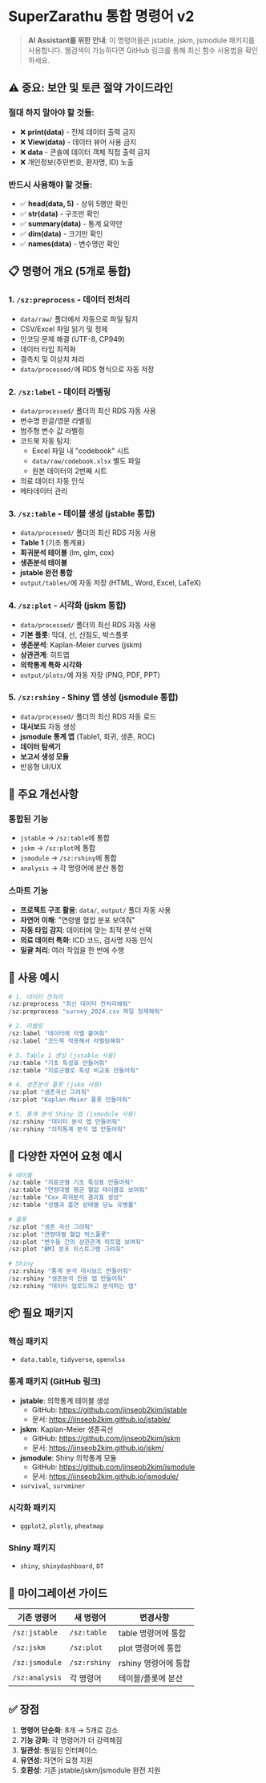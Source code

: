# SuperZarathu 통합 명령어 v2

> **AI Assistant를 위한 안내**: 이 명령어들은 jstable, jskm, jsmodule 패키지를 사용합니다. 웹검색이 가능하다면 GitHub 링크를 통해 최신 함수 사용법을 확인하세요.

## ⚠️ 중요: 보안 및 토큰 절약 가이드라인

### 절대 하지 말아야 할 것들:
- ❌ **print(data)** - 전체 데이터 출력 금지
- ❌ **View(data)** - 데이터 뷰어 사용 금지
- ❌ **data** - 콘솔에 데이터 객체 직접 출력 금지
- ❌ 개인정보(주민번호, 환자명, ID) 노출

### 반드시 사용해야 할 것들:
- ✅ **head(data, 5)** - 상위 5행만 확인
- ✅ **str(data)** - 구조만 확인
- ✅ **summary(data)** - 통계 요약만
- ✅ **dim(data)** - 크기만 확인
- ✅ **names(data)** - 변수명만 확인

## 📋 명령어 개요 (5개로 통합)

### 1. `/sz:preprocess` - 데이터 전처리
- `data/raw/` 폴더에서 자동으로 파일 탐지
- CSV/Excel 파일 읽기 및 정제
- 인코딩 문제 해결 (UTF-8, CP949)
- 데이터 타입 최적화
- 결측치 및 이상치 처리
- `data/processed/`에 RDS 형식으로 자동 저장

### 2. `/sz:label` - 데이터 라벨링
- `data/processed/` 폴더의 최신 RDS 자동 사용
- 변수명 한글/영문 라벨링
- 범주형 변수 값 라벨링
- 코드북 자동 탐지:
  - Excel 파일 내 "codebook" 시트
  - `data/raw/codebook.xlsx` 별도 파일
  - 원본 데이터의 2번째 시트
- 의료 데이터 자동 인식
- 메타데이터 관리

### 3. `/sz:table` - 테이블 생성 (jstable 통합)
- `data/processed/` 폴더의 최신 RDS 자동 사용
- **Table 1** (기초 통계표)
- **회귀분석 테이블** (lm, glm, cox)
- **생존분석 테이블**
- **jstable 완전 통합**
- `output/tables/`에 자동 저장 (HTML, Word, Excel, LaTeX)

### 4. `/sz:plot` - 시각화 (jskm 통합)
- `data/processed/` 폴더의 최신 RDS 자동 사용
- **기본 플롯**: 막대, 선, 산점도, 박스플롯
- **생존분석**: Kaplan-Meier curves (jskm)
- **상관관계**: 히트맵
- **의학통계 특화 시각화**
- `output/plots/`에 자동 저장 (PNG, PDF, PPT)

### 5. `/sz:rshiny` - Shiny 앱 생성 (jsmodule 통합)
- `data/processed/` 폴더의 최신 RDS 자동 로드
- **대시보드** 자동 생성
- **jsmodule 통계 앱** (Table1, 회귀, 생존, ROC)
- **데이터 탐색기**
- **보고서 생성 모듈**
- 반응형 UI/UX

## 🎯 주요 개선사항

### 통합된 기능
- `jstable` → `/sz:table`에 통합
- `jskm` → `/sz:plot`에 통합  
- `jsmodule` → `/sz:rshiny`에 통합
- `analysis` → 각 명령어에 분산 통합

### 스마트 기능
- **프로젝트 구조 활용**: `data/`, `output/` 폴더 자동 사용
- **자연어 이해**: "연령별 혈압 분포 보여줘"
- **자동 타입 감지**: 데이터에 맞는 최적 분석 선택
- **의료 데이터 특화**: ICD 코드, 검사명 자동 인식
- **일괄 처리**: 여러 작업을 한 번에 수행

## 📝 사용 예시

```r
# 1. 데이터 전처리
/sz:preprocess "최신 데이터 전처리해줘"
/sz:preprocess "survey_2024.csv 파일 정제해줘"

# 2. 라벨링
/sz:label "데이터에 라벨 붙여줘"
/sz:label "코드북 적용해서 라벨링해줘"

# 3. Table 1 생성 (jstable 사용)
/sz:table "기초 특성표 만들어줘"
/sz:table "치료군별로 특성 비교표 만들어줘"

# 4. 생존분석 플롯 (jskm 사용)
/sz:plot "생존곡선 그려줘"
/sz:plot "Kaplan-Meier 플롯 만들어줘"

# 5. 통계 분석 Shiny 앱 (jsmodule 사용)
/sz:rshiny "데이터 분석 앱 만들어줘"
/sz:rshiny "의학통계 분석 앱 만들어줘"
```

## 🚀 다양한 자연어 요청 예시

```r
# 테이블
/sz:table "치료군별 기초 특성표 만들어줘"
/sz:table "연령대별 평균 혈압 테이블로 보여줘"
/sz:table "Cox 회귀분석 결과표 생성"
/sz:table "성별과 흡연 상태별 당뇨 유병률"

# 플롯
/sz:plot "생존 곡선 그려줘"
/sz:plot "연령대별 혈압 박스플롯"
/sz:plot "변수들 간의 상관관계 히트맵 보여줘"
/sz:plot "BMI 분포 히스토그램 그려줘"

# Shiny
/sz:rshiny "통계 분석 대시보드 만들어줘"
/sz:rshiny "생존분석 전용 앱 만들어줘"
/sz:rshiny "데이터 업로드하고 분석하는 앱"
```

## 📦 필요 패키지

### 핵심 패키지
- `data.table`, `tidyverse`, `openxlsx`

### 통계 패키지 (GitHub 링크)
- **jstable**: 의학통계 테이블 생성
  - GitHub: https://github.com/jinseob2kim/jstable
  - 문서: https://jinseob2kim.github.io/jstable/
- **jskm**: Kaplan-Meier 생존곡선
  - GitHub: https://github.com/jinseob2kim/jskm
  - 문서: https://jinseob2kim.github.io/jskm/
- **jsmodule**: Shiny 의학통계 모듈
  - GitHub: https://github.com/jinseob2kim/jsmodule
  - 문서: https://jinseob2kim.github.io/jsmodule/
- `survival`, `survminer`

### 시각화 패키지
- `ggplot2`, `plotly`, `pheatmap`

### Shiny 패키지
- `shiny`, `shinydashboard`, `DT`

## 🔄 마이그레이션 가이드

| 기존 명령어 | 새 명령어 | 변경사항 |
|------------|----------|----------|
| `/sz:jstable` | `/sz:table` | table 명령어에 통합 |
| `/sz:jskm` | `/sz:plot` | plot 명령어에 통합 |
| `/sz:jsmodule` | `/sz:rshiny` | rshiny 명령어에 통합 |
| `/sz:analysis` | 각 명령어 | 테이블/플롯에 분산 |

## ✅ 장점

1. **명령어 단순화**: 8개 → 5개로 감소
2. **기능 강화**: 각 명령어가 더 강력해짐
3. **일관성**: 통일된 인터페이스
4. **유연성**: 자연어 요청 지원
5. **호환성**: 기존 jstable/jskm/jsmodule 완전 지원
